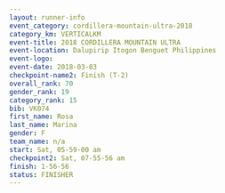 ```yaml
---
layout: runner-info 
event_category: cordillera-mountain-ultra-2018 
category_km: VERTICALKM 
event-title: 2018 CORDILLERA MOUNTAIN ULTRA 
event-location: Dalupirip Itogon Benguet Philippines 
event-logo: 
event-date: 2018-03-03 
checkpoint-name2: Finish (T-2) 
overall_rank: 70
gender_rank: 19
category_rank: 15
bib: VK074
first_name: Rosa
last_name: Marina
gender: F
team_name: n/a
start: Sat, 05-59-00 am
checkpoint2: Sat, 07-55-56 am
finish: 1-56-56
status: FINISHER
---
```

